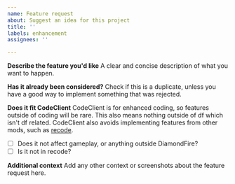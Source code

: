 ```yaml
---
name: Feature request
about: Suggest an idea for this project
title: ''
labels: enhancement
assignees: ''

---
```


**Describe the feature you'd like**
A clear and concise description of what you want to happen.

**Has it already been considered?**
Check if this is a duplicate, unless you have a good way to implement something that was rejected.

**Does it fit CodeClient**
CodeClient is for enhanced coding, so features outside of coding will be rare.
This also means nothing outside of df which isn't df related.
CodeClient also avoids implementing features from other mods, such as [recode](https://github.com/homchom/recode).
- [ ] Does it not affect gameplay, or anything outside DiamondFire?
- [ ] Is it not in recode?

**Additional context**
Add any other context or screenshots about the feature request here.

